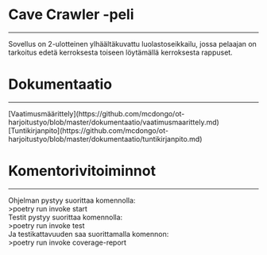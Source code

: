 <h1>Cave Crawler -peli</h1>
<hr> Sovellus on 2-ulotteinen ylhäältäkuvattu luolastoseikkailu, jossa pelaajan on tarkoitus edetä kerroksesta toiseen löytämällä kerroksesta rappuset.

<h1>Dokumentaatio</h1>
<hr>
[Vaatimusmäärittely](https://github.com/mcdongo/ot-harjoitustyo/blob/master/dokumentaatio/vaatimusmaarittely.md) <br>
[Tuntikirjanpito](https://github.com/mcdongo/ot-harjoitustyo/blob/master/dokumentaatio/tuntikirjanpito.md)

<h1>Komentorivitoiminnot</h1>
<hr>
Ohjelman pystyy suorittaa komennolla:<br>
>poetry run invoke start
<br>
Testit pystyy suorittaa komennolla:<br>
>poetry run invoke test
<br>
Ja testikattavuuden saa suorittamalla komennon: <br>
>poetry run invoke coverage-report